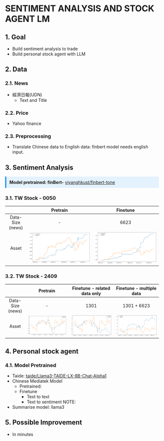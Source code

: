 # SENTIMENT ANALYSIS AND STOCK AGENT LM
## 1. Goal
- Build sentiment analysis to trade
- Build personal stock agent with LLM
## 2. Data
### 2.1. News
- 經濟日報(UDN)
    - Text and Title
### 2.2. Price
- Yahoo finance
### 2.3. Preprocessing
- Translate Chinese data to English data: finbert model needs english input.


## 3. Sentiment Analysis
<div style="border-left: 4px solid #2196F3; background-color: #E3F2FD; padding: 10px; margin-bottom: 10px;">
  <strong>Model pretrained: finBert-</strong> <a href="https://huggingface.co/yiyanghkust/finbert-tone">yiyanghkust/finbert-tone</a>
</div>

### 3.1. TW Stock - 0050
|                  | Pretrain   | Finetune                                               |
|:----------------:|:----------:|:------------------------------------------------------:|
| Data-Size (news) |       -    |         6623                                           |
| Asset            |![alt text](finbert-backtest/0050-pt.png)| ![alt text](finbert-backtest/0050-ft.png) |

### 3.2. TW Stock - 2409
|                  | Pretrain   |   Finetune - related data only | Finetune - multiple data  |
|:----------------:|:----------:|:------------------------------:|:-------------------------:|
| Data-Size (news) |     -      |           1301                 |    1301 + 6623            |
| Asset            | ![alt text](finbert-backtest/2409-pt.png) | ![alt text](finbert-backtest/2409-ft.png) | ![alt text](finbert-backtest/2409-ft-m.png)

## 4. Personal stock agent
### 4.1. Model Pretrained
- Taide: [taide/Llama3-TAIDE-LX-8B-Chat-Alpha1](https://huggingface.co/taide/Llama3-TAIDE-LX-8B-Chat-Alpha1)
- Chinese Mediatek Model
    - Pretrained:
    - Finetune
        - Text to text
        - Text to sentiment
NOTE:
- Summarise model: llama3

## 5. Possible Improvement
- In minutes
